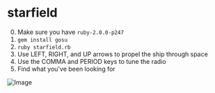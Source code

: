 starfield
=========

0. Make sure you have ```ruby-2.0.0-p247```
1. ```gem install gosu```
2. ```ruby starfield.rb```
3. Use LEFT, RIGHT, and UP arrows to propel the ship through space
4. Use the COMMA and PERIOD keys to tune the radio
5. Find what you've been looking for

![Image](http://i.imgur.com/H2ybVyP.png&raw=true)

